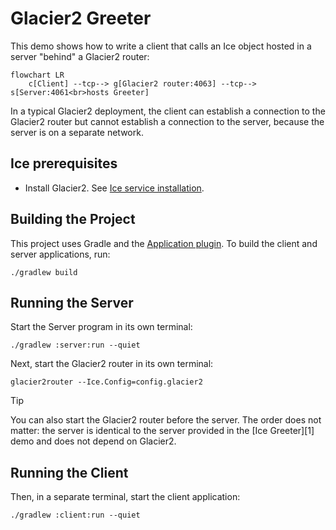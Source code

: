 # Glacier2 Greeter

This demo shows how to write a client that calls an Ice object hosted in a server "behind" a Glacier2 router:

```mermaid
flowchart LR
    c[Client] --tcp--> g[Glacier2 router:4063] --tcp--> s[Server:4061<br>hosts Greeter]
```

In a typical Glacier2 deployment, the client can establish a connection to the Glacier2 router but cannot establish
a connection to the server, because the server is on a separate network.

## Ice prerequisites

- Install Glacier2. See [Ice service installation].

## Building the Project

This project uses Gradle and the [Application plugin]. To build the client and server applications, run:

```shell
./gradlew build
```

## Running the Server

Start the Server program in its own terminal:

```shell
./gradlew :server:run --quiet
```

Next, start the Glacier2 router in its own terminal:

```shell
glacier2router --Ice.Config=config.glacier2
```

> [!TIP]
> You can also start the Glacier2 router before the server. The order does not matter: the server is identical to the
> server provided in the [Ice Greeter][1] demo and does not depend on Glacier2.

## Running the Client

Then, in a separate terminal, start the client application:

```shell
./gradlew :client:run --quiet
```

[Application plugin]: https://docs.gradle.org/current/userguide/application_plugin.html
[Ice service installation]: https://github.com/zeroc-ice/ice/blob/main/NIGHTLY.md#ice-services
